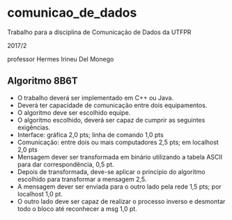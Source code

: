 # comunicao_de_dados

Trabalho para a disciplina de Comunicação de Dados da UTFPR

2017/2

professor Hermes Irineu Del Monego

Algoritmo 8B6T
------


- O trabalho deverá ser implementado em C++ ou Java.
- Deverá ter capacidade de comunicação entre dois equipamentos.
- O algoritmo deve ser escolhido equipe.
- O algoritmo escolhido, deverá ser capaz de cumprir as seguintes exigências.
- Interface: gráfica 2,0 pts; linha de comando 1,0 pts
- Comunicação: entre dois ou mais computadores 2,5 pts; em localhost 2,0 pts
- Mensagem dever ser transformada em binário utilizando a tabela ASCII para dar correspondência, 0,5 pt.
- Depois de transformada, deve-se aplicar o princípio do algoritmo escolhido para transformar a mensagem 2,5.
- A mensagem dever ser enviada para o outro lado pela rede 1,5 pts; por localhost 1,0 pt.
- O outro lado deve ser capaz de realizar o processo inverso e desmontar todo o bloco até reconhecer a msg 1,0 pt.
